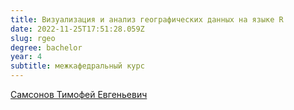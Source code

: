 ```yaml
---
title: Визуализация и анализ географических данных на языке R
date: 2022-11-25T17:51:28.059Z
slug: rgeo
degree: bachelor
year: 4
subtitle: межкафедральный курс
---
```


[Самсонов Тимофей Евгеньевич](/people/samsonov)
